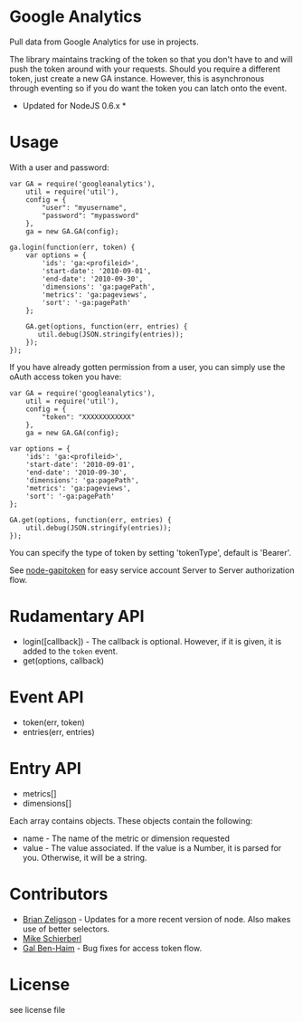 Google Analytics
============

Pull data from Google Analytics for use in projects.

The library maintains tracking of the token so that you don't have to and will push the token around with your requests.
Should you require a different token, just create a new GA instance. However, this is asynchronous through eventing so if you do want the token you can latch onto the event.

* Updated for NodeJS 0.6.x *


Usage
============

With a user and password:

    var GA = require('googleanalytics'),
        util = require('util'),
        config = {
            "user": "myusername",
            "password": "mypassword"
        },
        ga = new GA.GA(config);

    ga.login(function(err, token) {
        var options = {
            'ids': 'ga:<profileid>',
            'start-date': '2010-09-01',
            'end-date': '2010-09-30',
            'dimensions': 'ga:pagePath',
            'metrics': 'ga:pageviews',
            'sort': '-ga:pagePath'
        };

        GA.get(options, function(err, entries) {
           util.debug(JSON.stringify(entries));
        });
    });

If you have already gotten permission from a user, you can simply use the oAuth access token you have:

    var GA = require('googleanalytics'),
        util = require('util'),
        config = {
            "token": "XXXXXXXXXXXX"
        },
        ga = new GA.GA(config);
    
    var options = {
        'ids': 'ga:<profileid>',
        'start-date': '2010-09-01',
        'end-date': '2010-09-30',
        'dimensions': 'ga:pagePath',
        'metrics': 'ga:pageviews',
        'sort': '-ga:pagePath'
    };

    GA.get(options, function(err, entries) {
        util.debug(JSON.stringify(entries));
    });

You can specify the type of token by setting 'tokenType', default is 'Bearer'.

See [node-gapitoken][gapi] for easy service account Server to Server authorization flow.

Rudamentary API
============

* login([callback]) - The callback is optional. However, if it is given, it is added to the `token` event.
* get(options, callback)


Event API
============

* token(err, token)
* entries(err, entries)


Entry API
============

* metrics[]
* dimensions[]

Each array contains objects. These objects contain the following:

* name - The name of the metric or dimension requested
* value - The value associated. If the value is a Number, it is parsed for you. Otherwise, it will be a string.


Contributors
===========

* [Brian Zeligson][beezee] - Updates for a more recent version of node. Also makes use of better selectors.
* [Mike Schierberl][mschierberl]
* [Gal Ben-Haim][bsphere] - Bug fixes for access token flow.

License
============

see license file


[beezee]:https://github.com/beezee
[mschierberl]:https://github.com/mschierberl
[bsphere]:https://github.com/bsphere

[gapi]:https://github.com/bsphere/node-gapitoken

